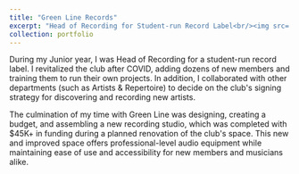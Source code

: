 ```yaml
---
title: "Green Line Records"
excerpt: "Head of Recording for Student-run Record Label<br/><img src='/images/projects/girlband.png'>"
collection: portfolio
---
```


During my Junior year, I was Head of Recording for a student-run record label.
I revitalized the club after COVID, adding dozens of new members and training them to run their own projects.
In addition, I collaborated with other departments (such as Artists & Repertoire) to decide on the club's signing strategy for discovering and recording new artists.

The culmination of my time with Green Line was designing, creating a budget, and assembling a new recording studio, which was completed with $45K+ in funding during a planned renovation of the club's space.
This new and improved space offers professional-level audio equipment while maintaining ease of use and accessibility for new members and musicians alike.
